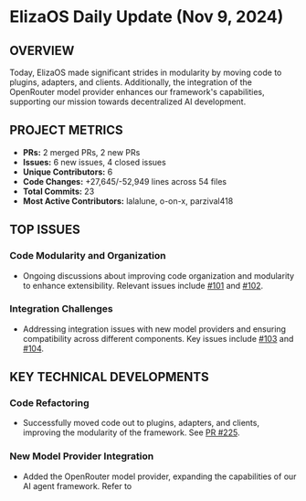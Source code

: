 # ElizaOS Daily Update (Nov 9, 2024)

## OVERVIEW 
Today, ElizaOS made significant strides in modularity by moving code to plugins, adapters, and clients. Additionally, the integration of the OpenRouter model provider enhances our framework's capabilities, supporting our mission towards decentralized AI development.

## PROJECT METRICS
- **PRs:** 2 merged PRs, 2 new PRs
- **Issues:** 6 new issues, 4 closed issues
- **Unique Contributors:** 6
- **Code Changes:** +27,645/-52,949 lines across 54 files
- **Total Commits:** 23
- **Most Active Contributors:** lalalune, o-on-x, parzival418

## TOP ISSUES
### Code Modularity and Organization
- Ongoing discussions about improving code organization and modularity to enhance extensibility. Relevant issues include [#101](https://github.com/elizaos/eliza/issues/101) and [#102](https://github.com/elizaos/eliza/issues/102).

### Integration Challenges
- Addressing integration issues with new model providers and ensuring compatibility across different components. Key issues include [#103](https://github.com/elizaos/eliza/issues/103) and [#104](https://github.com/elizaos/eliza/issues/104).

## KEY TECHNICAL DEVELOPMENTS
### Code Refactoring
- Successfully moved code out to plugins, adapters, and clients, improving the modularity of the framework. See [PR #225](https://github.com/elizaos/eliza/pull/225).

### New Model Provider Integration
- Added the OpenRouter model provider, expanding the capabilities of our AI agent framework. Refer to